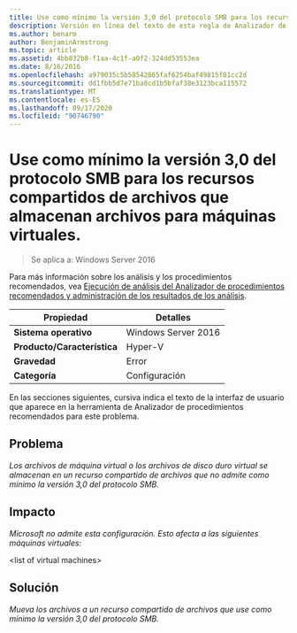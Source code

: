 ```yaml
---
title: Use como mínimo la versión 3,0 del protocolo SMB para los recursos compartidos de archivos que almacenan archivos para máquinas virtuales.
description: Versión en línea del texto de esta regla de Analizador de procedimientos recomendados.
ms.author: benarm
author: BenjaminArmstrong
ms.topic: article
ms.assetid: 4bb832b8-f1aa-4c1f-a0f2-324dd53553ea
ms.date: 8/16/2016
ms.openlocfilehash: a979035c5b58542865faf6254baf49815f81cc2d
ms.sourcegitcommit: dd1fbb5d7e71ba8cd1b5bfaf38e3123bca115572
ms.translationtype: MT
ms.contentlocale: es-ES
ms.lasthandoff: 09/17/2020
ms.locfileid: "90746790"
---
```

# <a name="use-at-least-smb-protocol-version-30-for-file-shares-that-store-files-for-virtual-machines"></a>Use como mínimo la versión 3,0 del protocolo SMB para los recursos compartidos de archivos que almacenan archivos para máquinas virtuales.

>Se aplica a: Windows Server 2016

Para más información sobre los análisis y los procedimientos recomendados, vea [Ejecución de análisis del Analizador de procedimientos recomendados y administración de los resultados de los análisis](https://go.microsoft.com/fwlink/p/?LinkID=223177).

|Propiedad|Detalles|
|-|-|
|**Sistema operativo**|Windows Server 2016|
|**Producto/Característica**|Hyper-V|
|**Gravedad**|Error|
|**Categoría**|Configuración|

En las secciones siguientes, cursiva indica el texto de la interfaz de usuario que aparece en la herramienta de Analizador de procedimientos recomendados para este problema.

## <a name="issue"></a>**Problema**
*Los archivos de máquina virtual o los archivos de disco duro virtual se almacenan en un recurso compartido de archivos que no admite como mínimo la versión 3,0 del protocolo SMB.*

## <a name="impact"></a>**Impacto**
*Microsoft no admite esta configuración. Esto afecta a las siguientes máquinas virtuales:*

\<list of virtual machines>

## <a name="resolution"></a>**Solución**
*Mueva los archivos a un recurso compartido de archivos que use como mínimo la versión 3,0 del protocolo SMB.*



